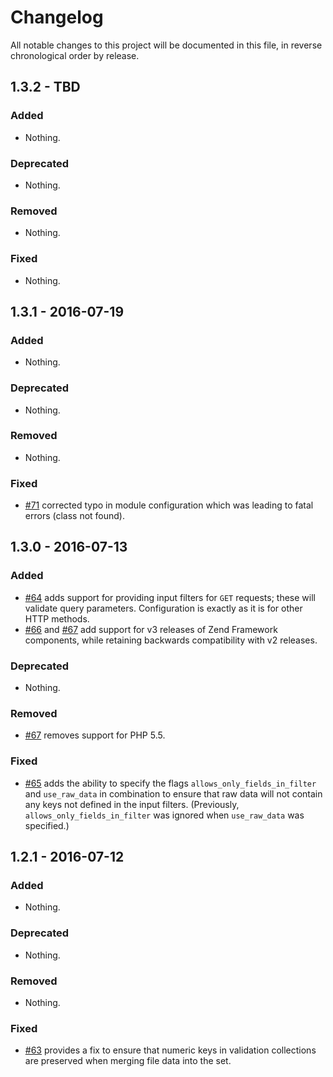 # Changelog

All notable changes to this project will be documented in this file, in reverse chronological order by release.

## 1.3.2 - TBD

### Added

- Nothing.

### Deprecated

- Nothing.

### Removed

- Nothing.

### Fixed

- Nothing.

## 1.3.1 - 2016-07-19

### Added

- Nothing.

### Deprecated

- Nothing.

### Removed

- Nothing.

### Fixed

- [#71](https://github.com/zfcampus/zf-content-validation/pull/71) corrected
  typo in module configuration which was leading to fatal errors (class not found).

## 1.3.0 - 2016-07-13

### Added

- [#64](https://github.com/zfcampus/zf-content-validation/pull/64) adds support
  for providing input filters for `GET` requests; these will validate query
  parameters. Configuration is exactly as it is for other HTTP methods.
- [#66](https://github.com/zfcampus/zf-content-validation/pull/66) and
  [#67](https://github.com/zfcampus/zf-content-validation/pull/67) add support
  for v3 releases of Zend Framework components, while retaining backwards
  compatibility with v2 releases.

### Deprecated

- Nothing.

### Removed

- [#67](https://github.com/zfcampus/zf-content-validation/pull/67) removes
  support for PHP 5.5.

### Fixed

- [#65](https://github.com/zfcampus/zf-content-validation/pull/65) adds the
  ability to specify the flags `allows_only_fields_in_filter` and `use_raw_data`
  in combination to ensure that raw data will not contain any keys not defined
  in the input filters. (Previously, `allows_only_fields_in_filter` was ignored
  when `use_raw_data` was specified.)

## 1.2.1 - 2016-07-12

### Added

- Nothing.

### Deprecated

- Nothing.

### Removed

- Nothing.

### Fixed

- [#63](https://github.com/zfcampus/zf-content-validation/pull/63) provides a
  fix to ensure that numeric keys in validation collections are preserved when
  merging file data into the set.
